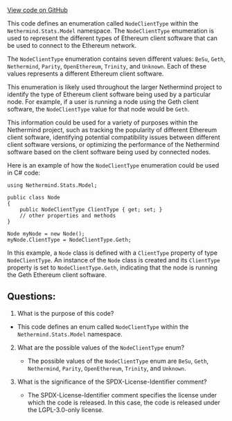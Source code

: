 [View code on GitHub](https://github.com/nethermindeth/nethermind/Nethermind.Network.Stats/Model/NodeClientType.cs)

This code defines an enumeration called `NodeClientType` within the `Nethermind.Stats.Model` namespace. The `NodeClientType` enumeration is used to represent the different types of Ethereum client software that can be used to connect to the Ethereum network. 

The `NodeClientType` enumeration contains seven different values: `BeSu`, `Geth`, `Nethermind`, `Parity`, `OpenEthereum`, `Trinity`, and `Unknown`. Each of these values represents a different Ethereum client software. 

This enumeration is likely used throughout the larger Nethermind project to identify the type of Ethereum client software being used by a particular node. For example, if a user is running a node using the Geth client software, the `NodeClientType` value for that node would be `Geth`. 

This information could be used for a variety of purposes within the Nethermind project, such as tracking the popularity of different Ethereum client software, identifying potential compatibility issues between different client software versions, or optimizing the performance of the Nethermind software based on the client software being used by connected nodes. 

Here is an example of how the `NodeClientType` enumeration could be used in C# code:

```
using Nethermind.Stats.Model;

public class Node
{
    public NodeClientType ClientType { get; set; }
    // other properties and methods
}

Node myNode = new Node();
myNode.ClientType = NodeClientType.Geth;
``` 

In this example, a `Node` class is defined with a `ClientType` property of type `NodeClientType`. An instance of the `Node` class is created and its `ClientType` property is set to `NodeClientType.Geth`, indicating that the node is running the Geth Ethereum client software.
## Questions: 
 1. What is the purpose of this code?
   - This code defines an enum called `NodeClientType` within the `Nethermind.Stats.Model` namespace.

2. What are the possible values of the `NodeClientType` enum?
   - The possible values of the `NodeClientType` enum are `BeSu`, `Geth`, `Nethermind`, `Parity`, `OpenEthereum`, `Trinity`, and `Unknown`.

3. What is the significance of the SPDX-License-Identifier comment?
   - The SPDX-License-Identifier comment specifies the license under which the code is released. In this case, the code is released under the LGPL-3.0-only license.